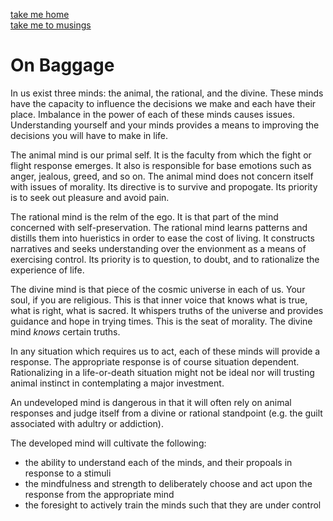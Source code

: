[take me home](../index.md)  
[take me to musings](../musings.md)  
  
  
# On Baggage

In us exist three minds: the animal, the rational, and the divine. These minds have the capacity to influence the decisions we make and each have their place. Imbalance in the power of each of these minds causes issues. Understanding yourself and your minds provides a means to improving the decisions you will have to make in life. 
  
The animal mind is our primal self. It is the faculty from which the fight or flight response emerges. It also is responsible for base emotions such as anger, jealous, greed, and so on. The animal mind does not concern itself with issues of morality. Its directive is to survive and propogate. Its priority is to seek out pleasure and avoid pain. 

The rational mind is the relm of the ego. It is that part of the mind concerned with self-preservation. The rational mind learns patterns and distills them into hueristics in order to ease the cost of living. It constructs narratives and seeks understanding over the envionment as a means of exercising control. Its priority is to question, to doubt, and to rationalize the experience of life. 

The divine mind is that piece of the cosmic universe in each of us. Your soul, if you are religious. This is that inner voice that knows what is true, what is right, what is sacred. It whispers truths of the universe and provides guidance and hope in trying times. This is the seat of morality. The divine mind *knows* certain truths. 

In any situation which requires us to act, each of these minds will provide a response. The appropriate response is of course situation dependent. Rationalizing in a life-or-death situation might not be ideal nor will trusting animal instinct in contemplating a major investment. 

An undeveloped mind is dangerous in that it will often rely on animal responses and judge itself from a divine or rational standpoint (e.g. the guilt associated with adultry or addiction). 

The developed mind will cultivate the following:
- the ability to understand each of the minds, and their propoals in response to a stimuli  
- the mindfulness and strength to deliberately choose and act upon the response from the appropriate mind  
- the foresight to actively train the minds such that they are under control  